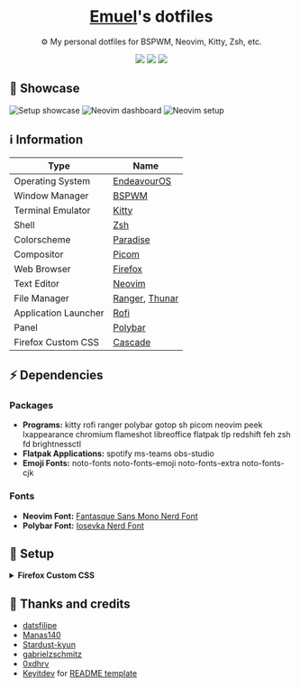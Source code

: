 <div align=center>
  <h1><a href="https://github.com/emuel-vassallo" />Emuel</a>'s dotfiles</h1>
  <p>⚙️ My personal dotfiles for BSPWM, Neovim, Kitty, Zsh, etc.</p>
  <p>
    <a href="https://github.com/emuel-vassallo/dotfiles/stargazers"><img src="https://img.shields.io/github/stars/emuel-vassallo/dotfiles?colorA=151515&colorB=8C977D&style=for-the-badge"></a>
    <a href="https://github.com/emuel-vassallo/dotfiles/issues"><img src="https://img.shields.io/github/issues/emuel-vassallo/dotfiles?colorA=151515&colorB=B66467&style=for-the-badge"></a>
    <a href="https://github.com/emuel-vassallo/dotfiles/network/members"><img src="https://img.shields.io/github/forks/emuel-vassallo/dotfiles?colorA=151515&colorB=8DA3B9&style=for-the-badge"></a>
  </p>
</div>

## 🌟 Showcase

![Setup showcase](https://raw.githubusercontent.com/emuel-vassallo/dotfiles/main/images/screenshots/neofetch-nvim-dashboard.png)
![Neovim dashboard](https://raw.githubusercontent.com/emuel-vassallo/dotfiles/main/images/screenshots/nvim-dashboard.png)
![Neovim setup](https://raw.githubusercontent.com/emuel-vassallo/dotfiles/main/images/screenshots/nvim-setup.png)

## ℹ️ Information

| Type                 | Name                                                                                        |
| -------------------- | ------------------------------------------------------------------------------------------- |
| Operating System     | [EndeavourOS](https://endeavouros.com/)                                                     |
| Window Manager       | [BSPWM](https://github.com/baskerville/bspwm)                                               |
| Terminal Emulator    | [Kitty](https://sw.kovidgoyal.net/kitty/)                                                   |
| Shell                | [Zsh](https://www.zsh.org/)                                                                 |
| Colorscheme          | [Paradise](https://github.com/Manas140/paradise)                                            |
| Compositor           | [Picom](https://github.com/yshui/picom)                                                     |
| Web Browser          | [Firefox](https://www.mozilla.org/en-US/firefox)                                            |
| Text Editor          | [Neovim](https://neovim.io/)                                                                |
| File Manager         | [Ranger](https://github.com/ranger/ranger), [Thunar](https://github.com/xfce-mirror/thunar) |
| Application Launcher | [Rofi](https://github.com/davatorium/rofi)                                                  |
| Panel                | [Polybar](https://github.com/polybar/polybar)                                               |
| Firefox Custom CSS   | [Cascade](https://github.com/andreasgrafen/cascade)                                         |

## ⚡ Dependencies

### Packages

- **Programs:** kitty rofi ranger polybar gotop sh picom neovim peek lxappearance chromium flameshot libreoffice flatpak tlp redshift feh zsh fd brightnessctl
- **Flatpak Applications:** spotify ms-teams obs-studio
- **Emoji Fonts:** noto-fonts noto-fonts-emoji noto-fonts-extra noto-fonts-cjk

### Fonts

- **Neovim Font:** [Fantasque Sans Mono Nerd Font](https://github.com/ryanoasis/nerd-fonts/releases/download/v2.1.0/FantasqueSansMono.zip)
- **Polybar Font:** [Iosevka Nerd Font](https://github.com/ryanoasis/nerd-fonts/releases/download/v2.1.0/Iosevka.zip)

## 🚀 Setup

<details>
  <summary><strong>Firefox Custom CSS</strong></summary>

Reference: <a href="https://github.com/andreasgrafen/cascade/">Cascade's README</a>

1. Type `about:config` into your URL bar. Click on the **I accept the risk** button if you're shown a warning.
2. Seach for **`toolkit.legacyUserProfileCustomizations.stylesheets`**, **`layers.acceleration.force-enabled`**, **`gfx.webrender.all`** and **`svg.context-properties.content.enabled`** and set them to **`true`**.
3. Go to your profile folder:
   - Linux: `$HOME/.mozilla/firefox/######.default-release/`
   - MacOS: `Users/[USERNAME]/Library/Application Support/Firefox/Profiles/######.default-release`
   - Windows: `C:\Users\[USERNAME]\AppData\Roaming\Mozilla\Firefox\Profiles\######.default-release`
4. If it doesn't exist already create a folder called `chrome`.
5. Copy your desired `userChrome.css` into that folder.
6. _optional_ Customise everything to your liking.
</details>

## 💙 Thanks and credits

- [datsfilipe](https://github.com/datsfilipe/dots)
- [Manas140](https://github.com/Manas140/dotfiles)
- [Stardust-kyun](https://github.com/Stardust-kyun/dotfiles)
- [gabrielzschmitz](https://github.com/gabrielzschmitz/dotfiles)
- [0xdhrv](https://github.com/0xdhrv/dotfiles)
- [Keyitdev](https://github.com/Keyitdev/) for [README template](https://github.com/Keyitdev/dotfiles/blob/master/README.md)
